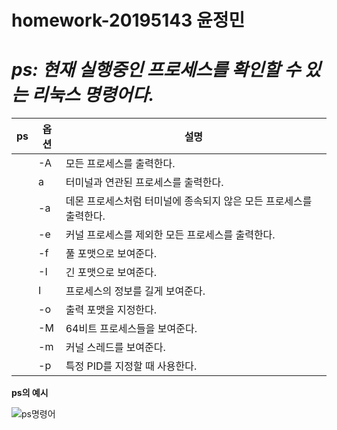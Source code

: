 # homework-20195143 윤정민

# *ps: 현재 실행중인 프로세스를 확인할 수 있는 리눅스 명령어다.*
|ps|옵션|설명|
|---|---|---|
|   |-A|모든 프로세스를 출력한다.|
|   |a|터미널과 연관된 프로세스를 출력한다.|
|   |-a|데몬 프로세스처럼 터미널에 종속되지 않은 모든 프로세스를 출력한다.|
|   |-e|커널 프로세스를 제외한 모든 프로세스를 출력한다.|
|   |-f|풀 포맷으로 보여준다.|
|   |-I|긴 포맷으로 보여준다.|
|   |I|프로세스의 정보를 길게 보여준다.|
|   |-o|출력 포맷을 지정한다.|
|   |-M|64비트 프로세스들을 보여준다.|
|   |-m|커널 스레드를 보여준다.|
|   |-p|특정 PID를 지정할 때 사용한다.|

**ps의 예시**

![ps명령어](https://user-images.githubusercontent.com/104884552/172041958-d52aa737-207e-4340-90e6-ea67328855f6.PNG)
